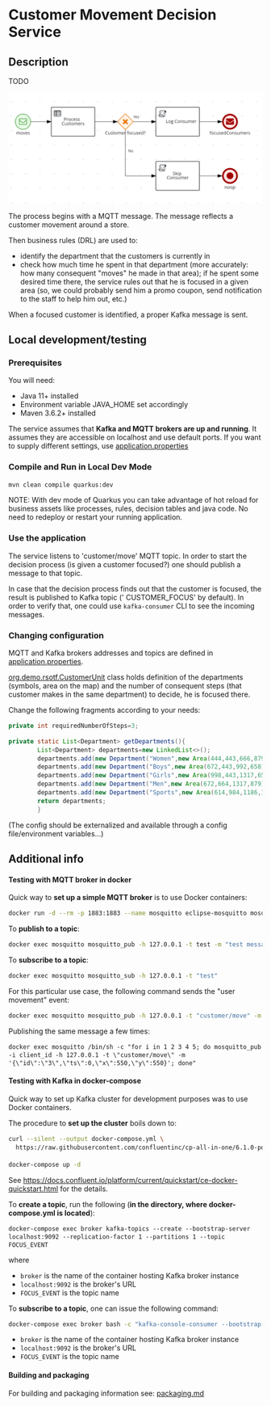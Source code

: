 # Customer Movement Decision Service

## Description
TODO

![](./doc/process_overview.png)

The process begins with a MQTT message. The message reflects a customer movement around a store.

Then business rules (DRL) are used to:
* identify the department that the customers is currently in
* check how much time he spent in that department (more accurately: how many consequent "moves" he made in that area);
  if he spent some desired time there, the service rules out that he is focused in a given area 
  (so, we could probably send him a promo coupon, send notification to the staff to help him out, etc.)
  
When a focused customer is identified, a proper Kafka message is sent.

## Local development/testing

### Prerequisites

You will need:

- Java 11+ installed
- Environment variable JAVA_HOME set accordingly
- Maven 3.6.2+ installed

The service assumes that **Kafka and MQTT brokers are up and running**. It assumes they are accessible on localhost and
use default ports. If you want to supply different settings,
use [application.properties](./src/main/resources/application.properties)

### Compile and Run in Local Dev Mode

```sh
mvn clean compile quarkus:dev
```

NOTE: With dev mode of Quarkus you can take advantage of hot reload for business assets like processes, rules, decision
tables and java code. No need to redeploy or restart your running application.

### Use the application

The service listens to 'customer/move' MQTT topic. In order to start the decision process (is given a customer focused?)
one should publish a message to that topic.

In case that the decision process finds out that the customer is focused, the result is published to Kafka topic ('
CUSTOMER_FOCUS' by default). In order to verify that, one could use `kafka-consumer` CLI to see the incoming messages.


### Changing configuration

MQTT and Kafka brokers addresses and topics are defined in [application.properties](./src/main/resources/application.properties).

[org.demo.rsotf.CustomerUnit](./src/main/java/org/demo/rsotf/CustomerUnit.java) class holds definition of the
departments (symbols, area on the map) and the number of consequent steps (that customer makes in the same department) 
to decide, he is focused there.

Change the following fragments according to your needs:
```java
private int requiredNumberOfSteps=3;
```

```java
private static List<Department> getDepartments(){
        List<Department> departments=new LinkedList<>();
        departments.add(new Department("Women",new Area(444,443,666,879),""));
        departments.add(new Department("Boys",new Area(672,443,992,658),""));
        departments.add(new Department("Girls",new Area(998,443,1317,658),""));
        departments.add(new Department("Men",new Area(672,664,1317,879),""));
        departments.add(new Department("Sports",new Area(614,984,1186,1292),""));
        return departments;
        }
```

(The config should be externalized and available through a config file/environment variables...)

## Additional info 

#### Testing with MQTT broker in docker

Quick way to **set up a simple MQTT broker** is to use Docker containers:

```sh
docker run -d --rm -p 1883:1883 --name mosquitto eclipse-mosquitto mosquitto -c /mosquitto-no-auth.conf
```

To **publish to a topic**:

```sh
docker exec mosquitto mosquitto_pub -h 127.0.0.1 -t test -m "test message"
```

To **subscribe to a topic**:

```sh
docker exec mosquitto mosquitto_sub -h 127.0.0.1 -t "test"
```

For this particular use case, the following command sends the "user movement" event:

```sh
docker exec mosquitto mosquitto_pub -h 127.0.0.1 -t "customer/move" -m '{"id":"3","ts":0,"x":550,"y":550}}'
```

Publishing the same message a few times:
```shell
docker exec mosquitto /bin/sh -c "for i in 1 2 3 4 5; do mosquitto_pub -i client_id -h 127.0.0.1 -t \"customer/move\" -m '{\"id\":\"3\",\"ts\":0,\"x\":550,\"y\":550}'; done"
```

#### Testing with Kafka in docker-compose

Quick way to set up Kafka cluster for development purposes was to use Docker containers.

The procedure to **set up the cluster** boils down to:

```sh
curl --silent --output docker-compose.yml \
  https://raw.githubusercontent.com/confluentinc/cp-all-in-one/6.1.0-post/cp-all-in-one/docker-compose.yml

docker-compose up -d
```

See https://docs.confluent.io/platform/current/quickstart/ce-docker-quickstart.html for the details.

To **create a topic**, run the following (**in the directory, where docker-compose.yml is located**):

```
docker-compose exec broker kafka-topics --create --bootstrap-server localhost:9092 --replication-factor 1 --partitions 1 --topic FOCUS_EVENT
```

where

* `broker` is the name of the container hosting Kafka broker instance
* `localhost:9092` is the broker's URL
* `FOCUS_EVENT` is the topic name

To **subscribe to a topic**, one can issue the following command:

```sh
docker-compose exec broker bash -c "kafka-console-consumer --bootstrap-server localhost:9092 --topic FOCUS_EVENT"
```

* `broker` is the name of the container hosting Kafka broker instance
* `localhost:9092` is the broker's URL
* `FOCUS_EVENT` is the topic name


#### Building and packaging
For building and packaging information see: [packaging.md](./packaging.md)
